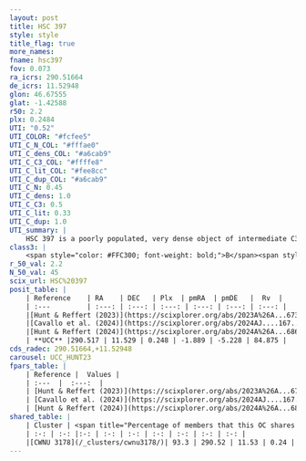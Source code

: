 ```yaml
---
layout: post
title: HSC 397
style: style
title_flag: true
more_names: 
fname: hsc397
fov: 0.073
ra_icrs: 290.51664
de_icrs: 11.52948
glon: 46.67555
glat: -1.42588
r50: 2.2
plx: 0.2484
UTI: "0.52"
UTI_COLOR: "#fcfee5"
UTI_C_N_COL: "#fffae0"
UTI_C_dens_COL: "#a6cab9"
UTI_C_C3_COL: "#ffffe8"
UTI_C_lit_COL: "#fee8cc"
UTI_C_dup_COL: "#a6cab9"
UTI_C_N: 0.45
UTI_C_dens: 1.0
UTI_C_C3: 0.5
UTI_C_lit: 0.33
UTI_C_dup: 1.0
UTI_summary: |
    HSC 397 is a poorly populated, very dense object of intermediate C3 quality. It was recently reported in the literature. This object shares a large percentage of members with a later reported entry.
class3: |
    <span style="color: #FFC300; font-weight: bold;">B</span><span style="color: #FFC300; font-weight: bold;">B</span>
r_50_val: 2.2
N_50_val: 45
scix_url: HSC%20397
posit_table: |
    | Reference    | RA    | DEC   | Plx  | pmRA  | pmDE   |  Rv  |
    | :---         | :---: | :---: | :---: | :---: | :---: | :---: |
    |[Hunt & Reffert (2023)](https://scixplorer.org/abs/2023A%26A...673A.114H) | 290.502 | 11.531 | 0.256 | -1.892 | -5.223 | 84.888 |
    |[Cavallo et al. (2024)](https://scixplorer.org/abs/2024AJ....167...12C) | 290.501 | 11.533 | 0.255 | -- | -- | -- |
    |[Hunt & Reffert (2024)](https://scixplorer.org/abs/2024A%26A...686A..42H) | 290.502 | 11.531 | 0.256 | -1.892 | -5.223 | 84.888 |
    | **UCC** |290.517 | 11.529 | 0.248 | -1.889 | -5.228 | 84.875 | 
cds_radec: 290.51664,+11.52948
carousel: UCC_HUNT23
fpars_table: |
    | Reference |  Values |
    | :---  |  :---:  |
    | [Hunt & Reffert (2023)](https://scixplorer.org/abs/2023A%26A...673A.114H) | `AV50=5.188, diffAV50=2.199, MOD50=12.702, logAge50=7.648` |
    | [Cavallo et al. (2024)](https://scixplorer.org/abs/2024AJ....167...12C) | `AV50=4.74, dMod50=13.12, logAge50=7.56, [Fe/H]50=0.25` |
    | [Hunt & Reffert (2024)](https://scixplorer.org/abs/2024A%26A...686A..42H) | `MassJ=1024.90` |
shared_table: |
    | Cluster | <span title="Percentage of members that this OC shares with the ones listed">%</span>   | RA   | DEC   | Plx   | pmRA  | pmDE  | Rv | UTI |
    | :-: | :-: |:-: | :-: | :-: | :-: | :-: | :-: | :-: |
    |[CWNU 3178](/_clusters/cwnu3178/)| 93.3 | 290.52 | 11.53 | 0.24 | -1.89 | -5.22 | 84.87 |0.06 |
---
```

